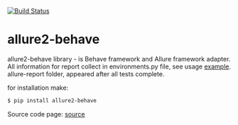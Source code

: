 [![Build Status](https://travis-ci.org/DaulGitHub/allure-behave.svg?branch=master)](https://travis-ci.org/DaulGitHub/allure-behave)


# allure2-behave


allure2-behave library - is Behave framework and Allure framework adapter. All information for report collect in environments.py file, see usage [example]. allure-report folder, appeared after all tests complete.

for installation make:

```sh
$ pip install allure2-behave
```

Source code page: [source]

[source]: <https://github.com/DaulGitHub/allure-behave>
[example]: <https://github.com/DaulGitHub/allure-behave/tree/master/example>
